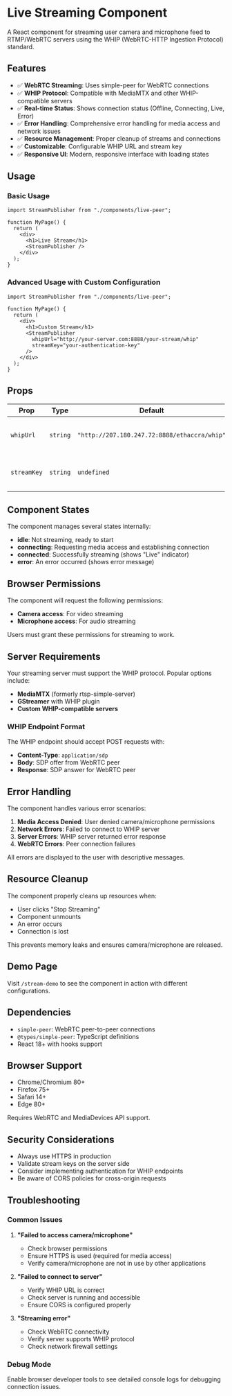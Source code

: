 # Live Streaming Component

A React component for streaming user camera and microphone feed to RTMP/WebRTC servers using the WHIP (WebRTC-HTTP Ingestion Protocol) standard.

## Features

- ✅ **WebRTC Streaming**: Uses simple-peer for WebRTC connections
- ✅ **WHIP Protocol**: Compatible with MediaMTX and other WHIP-compatible servers
- ✅ **Real-time Status**: Shows connection status (Offline, Connecting, Live, Error)
- ✅ **Error Handling**: Comprehensive error handling for media access and network issues
- ✅ **Resource Management**: Proper cleanup of streams and connections
- ✅ **Customizable**: Configurable WHIP URL and stream key
- ✅ **Responsive UI**: Modern, responsive interface with loading states

## Usage

### Basic Usage

```tsx
import StreamPublisher from "./components/live-peer";

function MyPage() {
  return (
    <div>
      <h1>Live Stream</h1>
      <StreamPublisher />
    </div>
  );
}
```

### Advanced Usage with Custom Configuration

```tsx
import StreamPublisher from "./components/live-peer";

function MyPage() {
  return (
    <div>
      <h1>Custom Stream</h1>
      <StreamPublisher
        whipUrl="http://your-server.com:8888/your-stream/whip"
        streamKey="your-authentication-key"
      />
    </div>
  );
}
```

## Props

| Prop        | Type     | Default                                      | Description                                |
| ----------- | -------- | -------------------------------------------- | ------------------------------------------ |
| `whipUrl`   | `string` | `"http://207.180.247.72:8888/ethaccra/whip"` | WHIP endpoint URL for streaming server     |
| `streamKey` | `string` | `undefined`                                  | Optional authentication key for the stream |

## Component States

The component manages several states internally:

- **idle**: Not streaming, ready to start
- **connecting**: Requesting media access and establishing connection
- **connected**: Successfully streaming (shows "Live" indicator)
- **error**: An error occurred (shows error message)

## Browser Permissions

The component will request the following permissions:

- **Camera access**: For video streaming
- **Microphone access**: For audio streaming

Users must grant these permissions for streaming to work.

## Server Requirements

Your streaming server must support the WHIP protocol. Popular options include:

- **MediaMTX** (formerly rtsp-simple-server)
- **GStreamer** with WHIP plugin
- **Custom WHIP-compatible servers**

### WHIP Endpoint Format

The WHIP endpoint should accept POST requests with:

- **Content-Type**: `application/sdp`
- **Body**: SDP offer from WebRTC peer
- **Response**: SDP answer for WebRTC peer

## Error Handling

The component handles various error scenarios:

1. **Media Access Denied**: User denied camera/microphone permissions
2. **Network Errors**: Failed to connect to WHIP server
3. **Server Errors**: WHIP server returned error response
4. **WebRTC Errors**: Peer connection failures

All errors are displayed to the user with descriptive messages.

## Resource Cleanup

The component properly cleans up resources when:

- User clicks "Stop Streaming"
- Component unmounts
- An error occurs
- Connection is lost

This prevents memory leaks and ensures camera/microphone are released.

## Demo Page

Visit `/stream-demo` to see the component in action with different configurations.

## Dependencies

- `simple-peer`: WebRTC peer-to-peer connections
- `@types/simple-peer`: TypeScript definitions
- React 18+ with hooks support

## Browser Support

- Chrome/Chromium 80+
- Firefox 75+
- Safari 14+
- Edge 80+

Requires WebRTC and MediaDevices API support.

## Security Considerations

- Always use HTTPS in production
- Validate stream keys on the server side
- Consider implementing authentication for WHIP endpoints
- Be aware of CORS policies for cross-origin requests

## Troubleshooting

### Common Issues

1. **"Failed to access camera/microphone"**
   - Check browser permissions
   - Ensure HTTPS is used (required for media access)
   - Verify camera/microphone are not in use by other applications

2. **"Failed to connect to server"**
   - Verify WHIP URL is correct
   - Check server is running and accessible
   - Ensure CORS is configured properly

3. **"Streaming error"**
   - Check WebRTC connectivity
   - Verify server supports WHIP protocol
   - Check network firewall settings

### Debug Mode

Enable browser developer tools to see detailed console logs for debugging connection issues.
